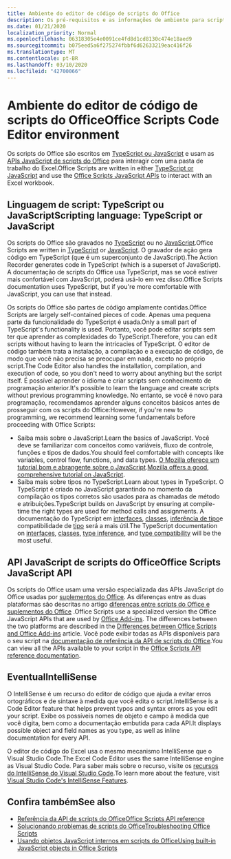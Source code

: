 ```yaml
---
title: Ambiente do editor de código de scripts do Office
description: Os pré-requisitos e as informações de ambiente para scripts do Office no Excel na Web.
ms.date: 01/21/2020
localization_priority: Normal
ms.openlocfilehash: 06318305e4e0091ce4fd8d1cd8130c474e18aed9
ms.sourcegitcommit: b075eed5a6f275274fbbf6d62633219eac416f26
ms.translationtype: MT
ms.contentlocale: pt-BR
ms.lasthandoff: 03/10/2020
ms.locfileid: "42700066"
---
```

# <a name="office-scripts-code-editor-environment"></a><span data-ttu-id="4b005-103">Ambiente do editor de código de scripts do Office</span><span class="sxs-lookup"><span data-stu-id="4b005-103">Office Scripts Code Editor environment</span></span>

<span data-ttu-id="4b005-104">Os scripts do Office são escritos em [TypeScript ou JavaScript](#scripting-language-typescript-or-javascript) e usam as [APIs JavaScript de scripts do Office](#office-scripts-javascript-api) para interagir com uma pasta de trabalho do Excel.</span><span class="sxs-lookup"><span data-stu-id="4b005-104">Office Scripts are written in either [TypeScript or JavaScript](#scripting-language-typescript-or-javascript) and use the [Office Scripts JavaScript APIs](#office-scripts-javascript-api) to interact with an Excel workbook.</span></span>

## <a name="scripting-language-typescript-or-javascript"></a><span data-ttu-id="4b005-105">Linguagem de script: TypeScript ou JavaScript</span><span class="sxs-lookup"><span data-stu-id="4b005-105">Scripting language: TypeScript or JavaScript</span></span>

<span data-ttu-id="4b005-106">Os scripts do Office são gravados no [TypeScript](https://www.typescriptlang.org/docs/home.html) ou no [JavaScript](https://developer.mozilla.org/docs/Web/JavaScript).</span><span class="sxs-lookup"><span data-stu-id="4b005-106">Office Scripts are written in [TypeScript](https://www.typescriptlang.org/docs/home.html) or [JavaScript](https://developer.mozilla.org/docs/Web/JavaScript).</span></span> <span data-ttu-id="4b005-107">O gravador de ação gera código em TypeScript (que é um superconjunto de JavaScript).</span><span class="sxs-lookup"><span data-stu-id="4b005-107">The Action Recorder generates code in TypeScript (which is a superset of JavaScript).</span></span> <span data-ttu-id="4b005-108">A documentação de scripts do Office usa TypeScript, mas se você estiver mais confortável com JavaScript, poderá usá-lo em vez disso.</span><span class="sxs-lookup"><span data-stu-id="4b005-108">Office Scripts documentation uses TypeScript, but if you're more comfortable with JavaScript, you can use that instead.</span></span>

<span data-ttu-id="4b005-109">Os scripts do Office são partes de código amplamente contidas.</span><span class="sxs-lookup"><span data-stu-id="4b005-109">Office Scripts are largely self-contained pieces of code.</span></span> <span data-ttu-id="4b005-110">Apenas uma pequena parte da funcionalidade do TypeScript é usada.</span><span class="sxs-lookup"><span data-stu-id="4b005-110">Only a small part of TypeScript's functionality is used.</span></span> <span data-ttu-id="4b005-111">Portanto, você pode editar scripts sem ter que aprender as complexidades do TypeScript.</span><span class="sxs-lookup"><span data-stu-id="4b005-111">Therefore, you can edit scripts without having to learn the intricacies of TypeScript.</span></span> <span data-ttu-id="4b005-112">O editor de código também trata a instalação, a compilação e a execução de código, de modo que você não precisa se preocupar em nada, exceto no próprio script.</span><span class="sxs-lookup"><span data-stu-id="4b005-112">The Code Editor also handles the installation, compilation, and execution of code, so you don't need to worry about anything but the script itself.</span></span> <span data-ttu-id="4b005-113">É possível aprender o idioma e criar scripts sem conhecimento de programação anterior.</span><span class="sxs-lookup"><span data-stu-id="4b005-113">It's possible to learn the language and create scripts without previous programming knowledge.</span></span> <span data-ttu-id="4b005-114">No entanto, se você é novo para programação, recomendamos aprender alguns conceitos básicos antes de prosseguir com os scripts do Office:</span><span class="sxs-lookup"><span data-stu-id="4b005-114">However, if you're new to programming, we recommend learning some fundamentals before proceeding with Office Scripts:</span></span>

- <span data-ttu-id="4b005-115">Saiba mais sobre o JavaScript.</span><span class="sxs-lookup"><span data-stu-id="4b005-115">Learn the basics of JavaScript.</span></span> <span data-ttu-id="4b005-116">Você deve se familiarizar com conceitos como variáveis, fluxo de controle, funções e tipos de dados.</span><span class="sxs-lookup"><span data-stu-id="4b005-116">You should feel comfortable with concepts like variables, control flow, functions, and data types.</span></span> <span data-ttu-id="4b005-117">[O Mozilla oferece um tutorial bom e abrangente sobre o JavaScript](https://developer.mozilla.org/docs/Web/JavaScript/Guide/Introduction).</span><span class="sxs-lookup"><span data-stu-id="4b005-117">[Mozilla offers a good, comprehensive tutorial on JavaScript](https://developer.mozilla.org/docs/Web/JavaScript/Guide/Introduction).</span></span>
- <span data-ttu-id="4b005-118">Saiba mais sobre tipos no TypeScript.</span><span class="sxs-lookup"><span data-stu-id="4b005-118">Learn about types in TypeScript.</span></span> <span data-ttu-id="4b005-119">O TypeScript é criado no JavaScript garantindo no momento da compilação os tipos corretos são usados para as chamadas de método e atribuições.</span><span class="sxs-lookup"><span data-stu-id="4b005-119">TypeScript builds on JavaScript by ensuring at compile-time the right types are used for method calls and assignments.</span></span> <span data-ttu-id="4b005-120">A documentação do TypeScript em [interfaces](https://www.typescriptlang.org/docs/handbook/interfaces.html), [classes](https://www.typescriptlang.org/docs/handbook/classes.html), [inferência de tipo](https://www.typescriptlang.org/docs/handbook/type-inference.html)e compatibilidade de [tipo](https://www.typescriptlang.org/docs/handbook/type-compatibility.html) será a mais útil.</span><span class="sxs-lookup"><span data-stu-id="4b005-120">The TypeScript documentation on [interfaces](https://www.typescriptlang.org/docs/handbook/interfaces.html), [classes](https://www.typescriptlang.org/docs/handbook/classes.html), [type inference](https://www.typescriptlang.org/docs/handbook/type-inference.html), and [type compatibility](https://www.typescriptlang.org/docs/handbook/type-compatibility.html) will be the most useful.</span></span>

## <a name="office-scripts-javascript-api"></a><span data-ttu-id="4b005-121">API JavaScript de scripts do Office</span><span class="sxs-lookup"><span data-stu-id="4b005-121">Office Scripts JavaScript API</span></span>

<span data-ttu-id="4b005-122">Os scripts do Office usam uma versão especializada das APIs JavaScript do Office usadas por [suplementos do Office](/office/dev/add-ins/overview/index). As diferenças entre as duas plataformas são descritas no artigo [diferenças entre scripts do Office e suplementos do Office](../resources/add-ins-differences.md#apis) .</span><span class="sxs-lookup"><span data-stu-id="4b005-122">Office Scripts use a specialized version the Office JavaScript APIs that are used by [Office Add-ins](/office/dev/add-ins/overview/index). The differences between the two platforms are described in the [Differences between Office Scripts and Office Add-ins](../resources/add-ins-differences.md#apis) article.</span></span> <span data-ttu-id="4b005-123">Você pode exibir todas as APIs disponíveis para o seu script na [documentação de referência da API de scripts do Office](/javascript/api/office-scripts/overview).</span><span class="sxs-lookup"><span data-stu-id="4b005-123">You can view all the APIs available to your script in the [Office Scripts API reference documentation](/javascript/api/office-scripts/overview).</span></span>

## <a name="intellisense"></a><span data-ttu-id="4b005-124">Eventual</span><span class="sxs-lookup"><span data-stu-id="4b005-124">IntelliSense</span></span>

<span data-ttu-id="4b005-125">O IntelliSense é um recurso do editor de código que ajuda a evitar erros ortográficos e de sintaxe à medida que você edita o script.</span><span class="sxs-lookup"><span data-stu-id="4b005-125">IntelliSense is a Code Editor feature that helps prevent typos and syntax errors as you edit your script.</span></span> <span data-ttu-id="4b005-126">Exibe os possíveis nomes de objeto e campo à medida que você digita, bem como a documentação embutida para cada API.</span><span class="sxs-lookup"><span data-stu-id="4b005-126">It displays possible object and field names as you type, as well as inline documentation for every API.</span></span>

<span data-ttu-id="4b005-127">O editor de código do Excel usa o mesmo mecanismo IntelliSense que o Visual Studio Code.</span><span class="sxs-lookup"><span data-stu-id="4b005-127">The Excel Code Editor uses the same IntelliSense engine as Visual Studio Code.</span></span> <span data-ttu-id="4b005-128">Para saber mais sobre o recurso, visite os [recursos do IntelliSense do Visual Studio Code](https://code.visualstudio.com/docs/editor/intellisense#_intellisense-features).</span><span class="sxs-lookup"><span data-stu-id="4b005-128">To learn more about the feature, visit [Visual Studio Code's IntelliSense Features](https://code.visualstudio.com/docs/editor/intellisense#_intellisense-features).</span></span>

## <a name="see-also"></a><span data-ttu-id="4b005-129">Confira também</span><span class="sxs-lookup"><span data-stu-id="4b005-129">See also</span></span>

- [<span data-ttu-id="4b005-130">Referência da API de scripts do Office</span><span class="sxs-lookup"><span data-stu-id="4b005-130">Office Scripts API reference</span></span>](/javascript/api/office-scripts/overview)
- [<span data-ttu-id="4b005-131">Solucionando problemas de scripts do Office</span><span class="sxs-lookup"><span data-stu-id="4b005-131">Troubleshooting Office Scripts</span></span>](../testing/troubleshooting.md)
- [<span data-ttu-id="4b005-132">Usando objetos JavaScript internos em scripts do Office</span><span class="sxs-lookup"><span data-stu-id="4b005-132">Using built-in JavaScript objects in Office Scripts</span></span>](../develop/javascript-objects.md)
